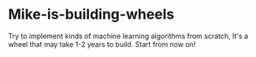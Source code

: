 # Mike-is-building-wheels
Try to implement kinds of machine learning algorithms from scratch, It's a wheel that may take 1-2 years to build. Start from now on!
